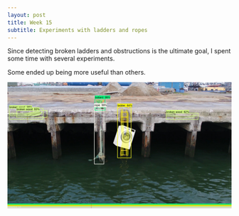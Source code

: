 ```yaml
---
layout: post
title: Week 15
subtitle: Experiments with ladders and ropes
---
```


Since detecting broken ladders and obstructions is the ultimate goal, I spent some time with several experiments.

Some ended up being more useful than others.

![wash](/img/wash.jpg)
